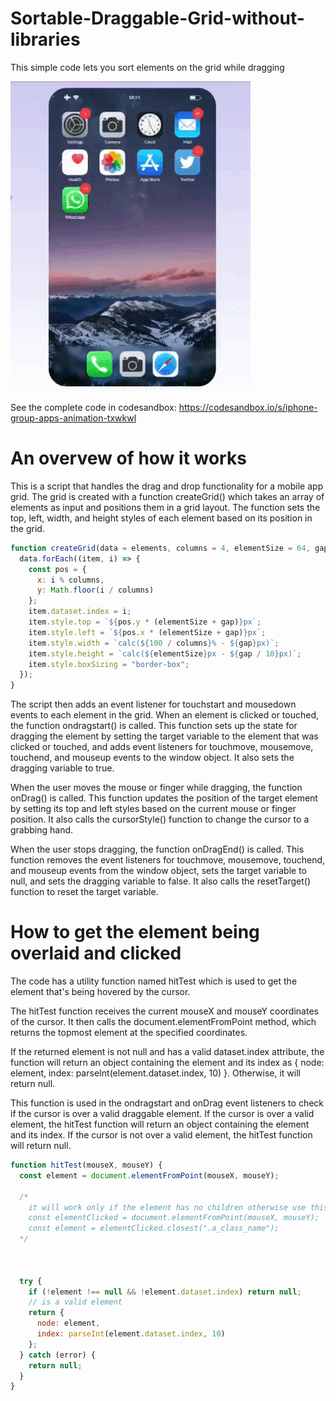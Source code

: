 # Sortable-Draggable-Grid-without-libraries
This simple code lets you sort elements on the grid while dragging

![](gif.gif)

See the complete code in codesandbox: https://codesandbox.io/s/iphone-group-apps-animation-txwkwl

# An overvew of how it works

This is a script that handles the drag and drop functionality for a mobile app grid. The grid is created with a function createGrid() which takes an array of elements as input and positions them in a grid layout. The function sets the top, left, width, and height styles of each element based on its position in the grid.

```javascript 
function createGrid(data = elements, columns = 4, elementSize = 64, gap = 20) {
  data.forEach((item, i) => {
    const pos = {
      x: i % columns,
      y: Math.floor(i / columns)
    };
    item.dataset.index = i;
    item.style.top = `${pos.y * (elementSize + gap)}px`;
    item.style.left = `${pos.x * (elementSize + gap)}px`;
    item.style.width = `calc(${100 / columns}% - ${gap}px)`;
    item.style.height = `calc(${elementSize}px - ${gap / 10}px)`;
    item.style.boxSizing = "border-box";
  });
}
```

The script then adds an event listener for touchstart and mousedown events to each element in the grid. When an element is clicked or touched, the function ondragstart() is called. This function sets up the state for dragging the element by setting the target variable to the element that was clicked or touched, and adds event listeners for touchmove, mousemove, touchend, and mouseup events to the window object. It also sets the dragging variable to true.

When the user moves the mouse or finger while dragging, the function onDrag() is called. This function updates the position of the target element by setting its top and left styles based on the current mouse or finger position. It also calls the cursorStyle() function to change the cursor to a grabbing hand.

When the user stops dragging, the function onDragEnd() is called. This function removes the event listeners for touchmove, mousemove, touchend, and mouseup events from the window object, sets the target variable to null, and sets the dragging variable to false. It also calls the resetTarget() function to reset the target variable.

# How to get the element being overlaid and clicked

The code has a utility function named hitTest which is used to get the element that's being hovered by the cursor.

The hitTest function receives the current mouseX and mouseY coordinates of the cursor. It then calls the document.elementFromPoint method, which returns the topmost element at the specified coordinates.

If the returned element is not null and has a valid dataset.index attribute, the function will return an object containing the element and its index as { node: element, index: parseInt(element.dataset.index, 10) }. Otherwise, it will return null.

This function is used in the ondragstart and onDrag event listeners to check if the cursor is over a valid draggable element. If the cursor is over a valid element, the hitTest function will return an object containing the element and its index. If the cursor is not over a valid element, the hitTest function will return null.

```javascript
function hitTest(mouseX, mouseY) {
  const element = document.elementFromPoint(mouseX, mouseY);
  
  /* 
    it will work only if the element has no children otherwise use this code
    const elementClicked = document.elementFromPoint(mouseX, mouseY);
    const element = elementClicked.closest(".a_class_name");
  */
  
  

  try {
    if (!element !== null && !element.dataset.index) return null;
    // is a valid element
    return {
      node: element,
      index: parseInt(element.dataset.index, 10)
    };
  } catch (error) {
    return null;
  }
}

```
